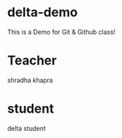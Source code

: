 # delta-demo
This is a Demo for Git &amp; Github class!

# Teacher
shradha khapra

# student
delta student

